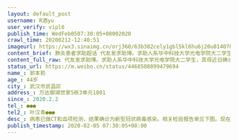 ```yaml
---
layout: default_post
username: R酒yu
user_verify: vipl6
publish_time: WedFeb0507:30:05+08002020
crawl_time: 20200212-12:40:51
imageurl: https://wx3.sinaimg.cn/orj360/63b382cely1gbl5kl6hu6j20u014078e.jpg,https://wx4.sinaimg.cn/orj360/63b382cely1gbl5km8wg1j21120rs419.jpg
content_brief: 肺炎患者求助超话 代友发求助博。求助人系华中科技大学光电学院大二学生，其母近日确诊新型冠状病毒，现向社会求助医院床位🙏🙏🙏【姓名】郭本莉【年龄】44岁【所在城市】武汉市武昌区【所在小区、社区】万达御湖世家5栋3单元1801【患病时间】2020.2.2【联系方式】●●●【其他 ...全文
content_full_raw: 代友发求助博。求助人系华中科技大学光电学院大二学生，其母近日确诊新型冠状病毒，现向社会求助医院床位🙏🙏🙏【姓名】郭本莉【年龄】44岁【所在城市】武汉市武昌区【所在小区、社区】万达御湖世家5栋3单元1801【患病时间】2020.2.2【联系方式】●●●【其他紧急联系人】叶汉青●●●【病情描述】病患已做CT和血项检测，结果确诊为新型冠状病毒感染。相关检验报告单见下图。现在已经双肺感染，呼吸困难，现在就需要送到医院吸氧、住院，接受治疗🙏多家杂志、报社的求助信息已填。望社会关注！！
status_url: https://m.weibo.cn/status/4468508899479694
name_: 郭本莉
age_: 44岁
city_: 武汉市武昌区
address_: 万达御湖世家5栋3单元1801
since_: 2020.2.2
tel_: ●●●
tel2_: 叶汉青●●●
desc_: 病患已做CT和血项检测，结果确诊为新型冠状病毒感染。相关检验报告单见下图。现在已经双肺感染，呼吸困难，现在就需要送到医院吸氧、住院，接受治疗🙏多家杂志、报社的求助信息已填。望社会关注！！
publish_timestamp: 2020-02-05 07:30:05+08:00
---
```

